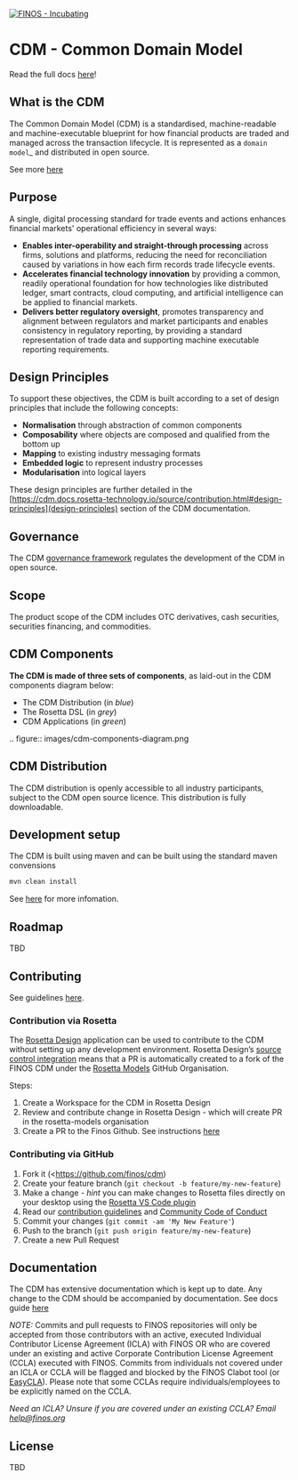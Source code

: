 [![FINOS - Incubating](https://cdn.jsdelivr.net/gh/finos/contrib-toolbox@master/images/badge-incubating.svg)](https://community.finos.org/docs/governance/Software-Projects/stages/incubating)

# CDM - Common Domain Model

Read the full docs [here](https://cdm.docs.rosetta-technology.io/source/cdm-overview.html#what-is-the-isda-cdm)!

## What is the CDM

The Common Domain Model (CDM) is a standardised, machine-readable and machine-executable blueprint for how financial products are traded and managed across the transaction lifecycle. It is represented as a `domain model`_ and distributed in open source.

See more [here](https://cdm.docs.rosetta-technology.io/source/common-domain-model.html)

## Purpose

A single, digital processing standard for trade events and actions enhances financial markets' operational efficiency in several ways:

* **Enables inter-operability and straight-through processing** across firms, solutions and platforms, reducing the need for reconciliation caused by variations in how each firm records trade lifecycle events.
* **Accelerates financial technology innovation** by providing a common, readily operational foundation for how technologies like distributed ledger, smart contracts, cloud computing, and artificial intelligence can be applied to financial markets.
* **Delivers better regulatory oversight**, promotes transparency and alignment between regulators and market participants and enables consistency in regulatory reporting, by providing a standard representation of trade data and supporting machine executable reporting requirements.

## Design Principles

To support these objectives, the CDM is built according to a set of design principles that include the following concepts:

* **Normalisation** through abstraction of common components
* **Composability** where objects are composed and qualified from the bottom up
* **Mapping** to existing industry messaging formats
* **Embedded logic** to represent industry processes
* **Modularisation** into logical layers

These design principles are further detailed in the [https://cdm.docs.rosetta-technology.io/source/contribution.html#design-principles](design-principles) section of the CDM documentation.

## Governance

The CDM [governance framework](https://cdm.docs.rosetta-technology.io/source/contribution.html#governance) regulates the development of the CDM in open source.

## Scope

The product scope of the CDM includes OTC derivatives, cash securities, securities financing, and commodities.

## CDM Components


**The CDM is made of three sets of components**, as laid-out in the CDM components diagram below:

* The CDM Distribution (in *blue*)
* The Rosetta DSL (in *grey*)
* CDM Applications (in *green*)

.. figure:: images/cdm-components-diagram.png

## CDM Distribution

The CDM distribution is openly accessible to all industry participants, subject to the CDM open source licence. This distribution is fully downloadable.

## Development setup

The CDM is built using maven and can be built using the standard maven convensions

```sh
mvn clean install
```

See [here](https://cdm.docs.rosetta-technology.io/source/cdm-guidelines.html) for more infomation. 

## Roadmap

TBD

## Contributing

See guidelines [here](https://cdm.docs.rosetta-technology.io/source/contribution.html#how-to-contribute).

### Contribution via Rosetta

The [Rosetta Design](https://rosetta-technology.io/design) application can be used to contribute to the CDM without setting up any development environment. Rosetta Design’s [source control integration](https://docs.rosetta-technology.io/rosetta/rosetta-products/1-workspace/#source-control-integration) means that a PR is automatically created to a fork of the FINOS CDM under the [Rosetta Models](https://github.com/rosetta-models) GitHub Organisation.

Steps:
  1. Create a Workspace for the CDM in Rosetta Design
  1. Review and contribute change in Rosetta Design - which will create PR in the rosetta-models organisation
  1. Create a PR to the Finos Github. See instructions [here](https://docs.github.com/en/pull-requests/collaborating-with-pull-requests/proposing-changes-to-your-work-with-pull-requests/creating-a-pull-request-from-a-fork)

### Contributing via GitHub

1. Fork it (<https://github.com/finos/cdm)
1. Create your feature branch (`git checkout -b feature/my-new-feature`)
1. Make a change - _hint_ you can make changes to Rosetta files directly on your desktop using the [Rosetta VS Code plugin](https://github.com/REGnosys/rosetta-dsl/tree/master/vscode-plugin)
1. Read our [contribution guidelines](https://cdm.docs.rosetta-technology.io/source/contribution.html#how-to-contribute) and [Community Code of Conduct](https://www.finos.org/code-of-conduct)
1. Commit your changes (`git commit -am 'My New Feature'`)
1. Push to the branch (`git push origin feature/my-new-feature`)
1. Create a new Pull Request


## Documentation

The CDM has extensive documentation which is kept up to date. Any change to the CDM should be accompanied by documentation. See docs guide [here](https://cdm.docs.rosetta-technology.io/source/contribution.html#documentation-style-guide)


_NOTE:_ Commits and pull requests to FINOS repositories will only be accepted from those contributors with an active, executed Individual Contributor License Agreement (ICLA) with FINOS OR who are covered under an existing and active Corporate Contribution License Agreement (CCLA) executed with FINOS. Commits from individuals not covered under an ICLA or CCLA will be flagged and blocked by the FINOS Clabot tool (or [EasyCLA](https://community.finos.org/docs/governance/Software-Projects/easycla)). Please note that some CCLAs require individuals/employees to be explicitly named on the CCLA.

*Need an ICLA? Unsure if you are covered under an existing CCLA? Email [help@finos.org](mailto:help@finos.org)*


## License

TBD

